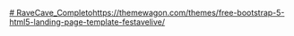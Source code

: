 [# RaveCave_Completo](https://themewagon.com/themes/free-bootstrap-5-html5-landing-page-template-festavelive/)https://themewagon.com/themes/free-bootstrap-5-html5-landing-page-template-festavelive/
